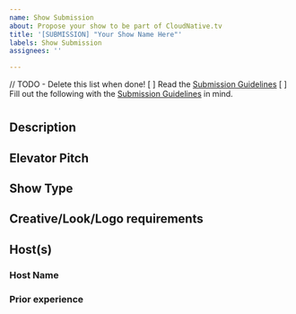 ```yaml
---
name: Show Submission
about: Propose your show to be part of CloudNative.tv
title: '[SUBMISSION] "Your Show Name Here"'
labels: Show Submission
assignees: ''

---
```


// TODO - Delete this list when done!
[ ] Read the [Submission Guidelines](../blob/main/operations/SUBMISSION.md)
[ ] Fill out the following with the [Submission Guidelines](../blob/main/operations/SUBMISSION.md) in mind.

# <Name Of Your Show>

## Description

<!-- A brief description consisting of 1-2 paragraphs describing your shows concept. -->
<!-- What is your show? -->
<!-- When will your show be broadcast? How often? Weekly? Biweekly? -->

## Elevator Pitch

<!-- A paragraph describing Who your audience is, Why they would watch your show, and How the show engages viewers -->

## Show Type
<!-- What format will your show be? A 101? Learning, Tutorial, Live Coding, Talk? Interview? Tech reviews? -->

## Creative/Look/Logo requirements

<!-- A brief outline of what your shows branding may look like, Can include pictures -->
<!-- Example
- Logo : A popcorn stall filled with clouds
- Colors : Red, White and a pale blue
- Motifs : Popcorn Kernel, Cloud,
  ________________________ 
 |                        |
 |                        |
 |                        | 
 |        sketch          | 
 |        of logo         | 
 |                        |
 |                        |
 |________________________|
-->

## Host(s)
### Host Name
<!-- Short bio describing the host-->

### Prior experience
<!-- What previous experience/interactions does the host have engaging the cloud native community ? -->